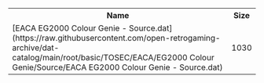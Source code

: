 <table>
<tr><th>Name</th><th>Size</th></tr>
<tr><td>[EACA EG2000 Colour Genie - Source.dat](https://raw.githubusercontent.com/open-retrogaming-archive/dat-catalog/main/root/basic/TOSEC/EACA/EG2000 Colour Genie/Source/EACA EG2000 Colour Genie - Source.dat)</td><td>1030</td></tr>
</table>

